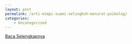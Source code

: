```yaml
---
layout: post
permalink: /arti-mimpi-suami-selingkuh-menurut-psikolog/
categories:
    - Uncategorized
---
```


[Baca Selengkapnya](/07)